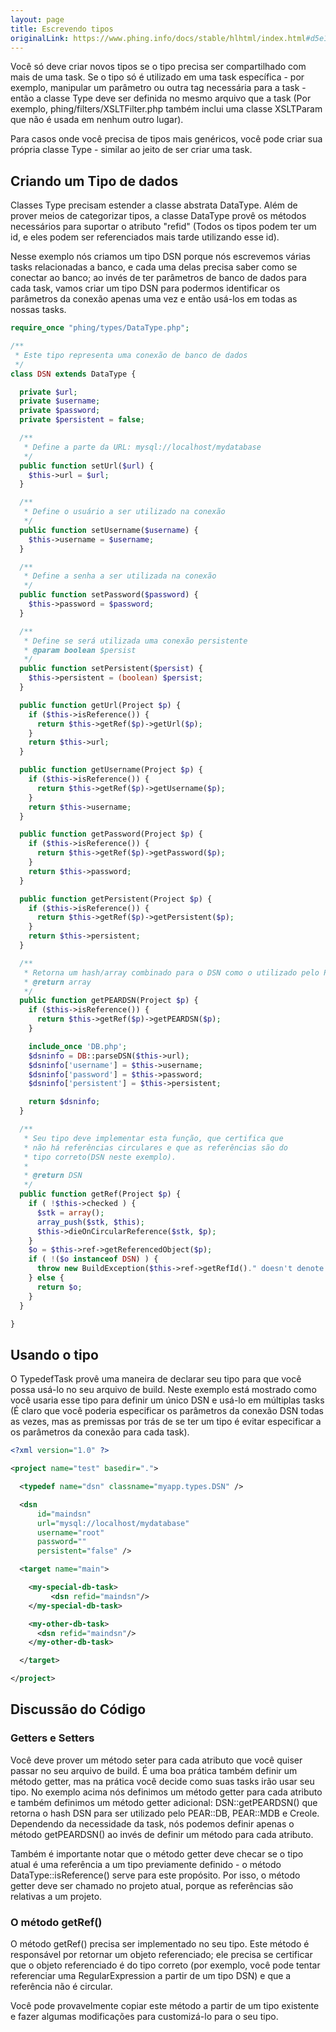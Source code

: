 ```yaml
---
layout: page
title: Escrevendo tipos
originalLink: https://www.phing.info/docs/stable/hlhtml/index.html#d5e1976
---
```


Você só deve criar novos tipos se o tipo precisa ser compartilhado com mais de uma task. Se o tipo só é utilizado 
em uma task específica - por exemplo, manipular um parâmetro ou outra tag necessária para a task - então a classe 
Type deve ser definida no mesmo arquivo que a task (Por exemplo, phing/filters/XSLTFilter.php também inclui uma 
classe XSLTParam que não é usada em nenhum outro lugar).
 
Para casos onde você precisa de tipos mais genéricos, você pode criar sua própria classe Type - similar ao jeito 
de ser criar uma task.

## Criando um Tipo de dados


Classes Type precisam estender a classe abstrata DataType. Além de prover meios de categorizar tipos, a classe 
DataType provê os métodos necessários para suportar o atributo "refid" (Todos os tipos podem ter um id, e eles 
podem ser referenciados mais tarde utilizando esse id).

Nesse exemplo nós criamos um tipo DSN porque nós escrevemos várias tasks relacionadas a banco, e cada uma delas 
precisa saber como se conectar ao banco; ao invés de ter parâmetros de banco de dados para cada task, vamos criar 
um tipo DSN para podermos identificar os parâmetros da conexão apenas uma vez e então usá-los em todas as nossas 
tasks.

```php
require_once "phing/types/DataType.php";

/**
 * Este tipo representa uma conexão de banco de dados
 */
class DSN extends DataType {

  private $url;
  private $username;
  private $password;
  private $persistent = false;

  /**
   * Define a parte da URL: mysql://localhost/mydatabase
   */
  public function setUrl($url) {
    $this->url = $url;
  }

  /**
   * Define o usuário a ser utilizado na conexão
   */
  public function setUsername($username) {
    $this->username = $username;
  }

  /**
   * Define a senha a ser utilizada na conexão
   */
  public function setPassword($password) {
    $this->password = $password;
  }

  /**
   * Define se será utilizada uma conexão persistente
   * @param boolean $persist
   */
  public function setPersistent($persist) {
    $this->persistent = (boolean) $persist;
  }

  public function getUrl(Project $p) {
    if ($this->isReference()) {
      return $this->getRef($p)->getUrl($p);
    }
    return $this->url;
  }

  public function getUsername(Project $p) {
    if ($this->isReference()) {
      return $this->getRef($p)->getUsername($p);
    }
    return $this->username;
  }

  public function getPassword(Project $p) {
    if ($this->isReference()) {
      return $this->getRef($p)->getPassword($p);
    }
    return $this->password;
  }

  public function getPersistent(Project $p) {
    if ($this->isReference()) {
      return $this->getRef($p)->getPersistent($p);
    }
    return $this->persistent;
  }

  /**
   * Retorna um hash/array combinado para o DSN como o utilizado pelo PEAR.
   * @return array
   */
  public function getPEARDSN(Project $p) {
    if ($this->isReference()) {
      return $this->getRef($p)->getPEARDSN($p);
    }

    include_once 'DB.php';
    $dsninfo = DB::parseDSN($this->url);
    $dsninfo['username'] = $this->username;
    $dsninfo['password'] = $this->password;
    $dsninfo['persistent'] = $this->persistent;

    return $dsninfo;
  }

  /**
   * Seu tipo deve implementar esta função, que certifica que
   * não há referências circulares e que as referências são do 
   * tipo correto(DSN neste exemplo).
   *
   * @return DSN
   */
  public function getRef(Project $p) {
    if ( !$this->checked ) {
      $stk = array();
      array_push($stk, $this);
      $this->dieOnCircularReference($stk, $p);
    }
    $o = $this->ref->getReferencedObject($p);
    if ( !($o instanceof DSN) ) {
      throw new BuildException($this->ref->getRefId()." doesn't denote a DSN");
    } else {
      return $o;
    }
  }

}
```

## Usando o tipo

O TypedefTask provê uma maneira de declarar seu tipo para que você possa usá-lo no seu arquivo de build. Neste exemplo 
está mostrado como você usaria esse tipo para definir um único DSN e usá-lo em múltiplas tasks (É claro que você poderia 
especificar os parâmetros da conexão DSN todas as vezes, mas as premissas por trás de se ter um tipo é evitar especificar 
a os parâmetros da conexão para cada task).

```xml
<?xml version="1.0" ?>

<project name="test" basedir=".">

  <typedef name="dsn" classname="myapp.types.DSN" />

  <dsn
      id="maindsn"
      url="mysql://localhost/mydatabase"
      username="root"
      password=""
      persistent="false" />

  <target name="main">

    <my-special-db-task>
         <dsn refid="maindsn"/>
    </my-special-db-task>

    <my-other-db-task>
      <dsn refid="maindsn"/>
    </my-other-db-task>

  </target>

</project>
```

## Discussão do Código
 
### Getters e Setters

Você deve prover um método seter para cada atributo que você quiser passar no seu arquivo de build. É uma 
boa prática também definir um método getter, mas na prática você decide como suas tasks irão usar seu tipo.
No exemplo acima nós definimos um método getter para cada atributo e também definimos um método getter adicional: 
DSN::getPEARDSN() que retorna o hash DSN para ser utilizado pelo PEAR::DB, PEAR::MDB e Creole. Dependendo da 
necessidade da task, nós podemos definir apenas o método getPEARDSN() ao invés de definir um método para cada 
atributo.

Também é importante notar que o método getter deve checar se o tipo atual é uma referência a um tipo previamente 
definido - o método DataType::isReference() serve para este propósito. Por isso, o método getter deve ser chamado 
no projeto atual, porque as referências são relativas a um projeto.

### O método getRef()

O método getRef() precisa ser implementado no seu tipo. Este método é responsável por retornar um objeto referenciado; 
ele precisa se certificar que o objeto referenciado é do tipo correto (por exemplo, você pode tentar referenciar uma 
RegularExpression a partir de um tipo DSN) e que a referência não é circular.

Você pode provavelmente copiar este método a partir de um tipo existente e fazer algumas modificações para 
customizá-lo para o seu tipo.